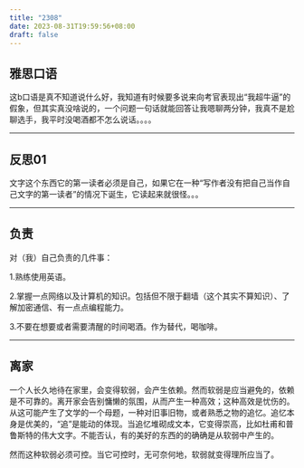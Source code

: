 ```yaml
---
title: "2308"
date: 2023-08-31T19:59:56+08:00
draft: false
---
```


## 雅思口语

这b口语是真不知道说什么好，我知道有时候要多说来向考官表现出“我超牛逼”的假象，但其实真没啥说的，一个问题一句话就能回答让我嗯聊两分钟，我真不是尬聊选手，我平时没喝酒都不怎么说话。。。。

----

## 反思01

文字这个东西它的第一读者必须是自己，如果它在一种“写作者没有把自己当作自己文字的第一读者”的情况下诞生，它读起来就很怪。。。

---

## 负责

对（我）自己负责的几件事：

1.熟练使用英语。

2.掌握一点网络以及计算机的知识。包括但不限于翻墙（这个其实不算知识）、了解加密通信、有一点点编程能力。

3.不要在想要或者需要清醒的时间喝酒。作为替代，喝咖啡。

---

## 离家

一个人长久地待在家里，会变得软弱，会产生依赖。然而软弱是应当避免的，依赖是不可靠的。离开家会告别慵懒的氛围，从而产生一种高效；这种高效是忧伤的。从这可能产生了文学的一个母题，一种对旧事旧物，或者熟悉之物的追忆。追忆本身是优美的，“追”是能动的体现。当追忆堆砌成文本，它变得崇高，比如杜甫和普鲁斯特的伟大文字。不能否认，有的美好的东西的的确确是从软弱中产生的。

然而这种软弱必须可控。当它可控时，无可奈何地，软弱就变得理所应当了。
